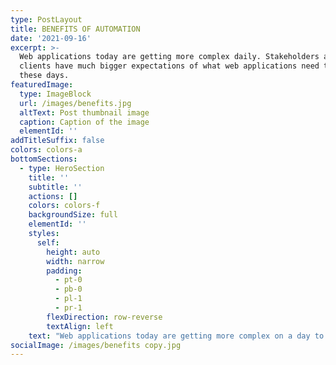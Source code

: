 ```yaml
---
type: PostLayout
title: BENEFITS OF AUTOMATION
date: '2021-09-16'
excerpt: >-
  Web applications today are getting more complex daily. Stakeholders and
  clients have much bigger expectations of what web applications need to do
  these days.
featuredImage:
  type: ImageBlock
  url: /images/benefits.jpg
  altText: Post thumbnail image
  caption: Caption of the image
  elementId: ''
addTitleSuffix: false
colors: colors-a
bottomSections:
  - type: HeroSection
    title: ''
    subtitle: ''
    actions: []
    colors: colors-f
    backgroundSize: full
    elementId: ''
    styles:
      self:
        height: auto
        width: narrow
        padding:
          - pt-0
          - pb-0
          - pl-1
          - pr-1
        flexDirection: row-reverse
        textAlign: left
    text: "Web applications today are getting more complex on a day to day basis. Stakeholders and clients have much bigger expectations of what web applications need to do these days. The days are gone having simple informative websites. Today a much more complex page with real time responses seems the new normal.\n\nWith that being said, web pages today consist of a lot of moving parts therefore testing needs to be up to date all the time, and this makes end-to-end testing more valuable than ever.\n\nBigger web applications means developers\_ also need to work on test coverage but this mostly takes shape in the form of unit and functional tests, but unit and functional tests usually check certain parts of code in isolated instances.\_\n\nBut these parts often have to interact with other areas of an application. These kinds of tests won't point out if there's an issue with how two or more parts of the system work together.\n\n> ##### Automated testing can increase business efficiency, decrease the time spent on testing by personnel.\n\nThis is where end-to-end testing comes in, they give the confidence that the entire application is functioning and working well together, with all these moving parts, not to mention end-to-end testing can also check that all your third party services are working.\n\nUsually, manual testers will test the entire application and if any, third party services. But like most applications today, they are big and very complicated and it takes up a lot of time and resources for manual testers, this is where automation testing comes in.\n\n> ##### Keep in mind that automation testing should not replace manual testing, but just regression testing.\n\nIt's very important to find a balanced testing approach. A balance automation testing approach can free up the manual tester and they can focus and spend their time on other high-value work like exploratory testing.\n\nManual testing should be minimized at all costs. Test automation increases overall software development efficiency.\n\n##### FASTER FEEDBACK CYCLE\n\nWith manual testing, feedback on new features can take a while. Automation helps to reduce the feedback cycle. Test automation is very useful because it helps you identify problems or bugs early in the development phase, which increases the team’s efficiency.\n\n##### TEAM SAVES TIME\n\nBy automating your test it\_ also improves communication with other departments and product owners who rely on the results of these tests. These departments can easily check reports generated of the automated tests and see what’s happening, and let's be honest, business like to see green on charts.\n\n##### COMPLETE MORE TESTING IN A SHORTER TIMESCALE.\n\nTesters can do more for less and projects can be delivered more quickly; helping to increase operational efficiencies\n\n##### HIGHER TEST COVERAGE\n\nManual testing puts a limit on how many tests they can do on a daily basis. Automation allows you to spend time writing new tests and adding them to your automated test suite. This increases your test coverage, so that more features can tested and therefore you will get a higher test coverage\n\n##### REUSABILITY OF TEST SUITE\n\nTo start, building your automated test suite is a challenge. But, once you have figured out your suite, it’s very easy thereafter to reuse tests for other use cases or even other projects. The advantage is that you can easily hook up another project or app to your automated test suite.\n\n##### FASTER TIME TO MARKET\n\nNewly developed features can be continuously tested and validated with test automation. This reduces the feedback and testing cycle and allows your business to bring products to the market faster.\n\n##### TESTS CAN BE REPEATED EXACTLY.\n\nAny tester can run a script created by another tester, without having to have the expert knowledge of the originator. Repeating an automated script delivers more consistent results.\n\n##### LESS STRESS ON QA TEAM\n\nBy implementing an automated testing strategy, you allow your QA team to spend time on tasks other than manual testing.\n"
socialImage: /images/benefits copy.jpg
---
```

